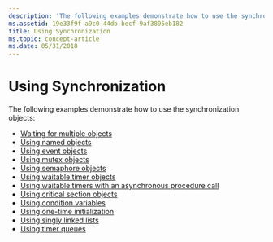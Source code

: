```yaml
---
description: 'The following examples demonstrate how to use the synchronization objects:'
ms.assetid: 19e33f9f-a9c0-44db-becf-9af3895eb182
title: Using Synchronization
ms.topic: concept-article
ms.date: 05/31/2018
---
```


# Using Synchronization

The following examples demonstrate how to use the synchronization objects:

-   [Waiting for multiple objects](waiting-for-multiple-objects.md)
-   [Using named objects](using-named-objects.md)
-   [Using event objects](using-event-objects.md)
-   [Using mutex objects](using-mutex-objects.md)
-   [Using semaphore objects](using-semaphore-objects.md)
-   [Using waitable timer objects](using-waitable-timer-objects.md)
-   [Using waitable timers with an asynchronous procedure call](using-a-waitable-timer-with-an-asynchronous-procedure-call.md)
-   [Using critical section objects](using-critical-section-objects.md)
-   [Using condition variables](using-condition-variables.md)
-   [Using one-time initialization](using-one-time-initialization.md)
-   [Using singly linked lists](using-singly-linked-lists.md)
-   [Using timer queues](using-timer-queues.md)

 

 



